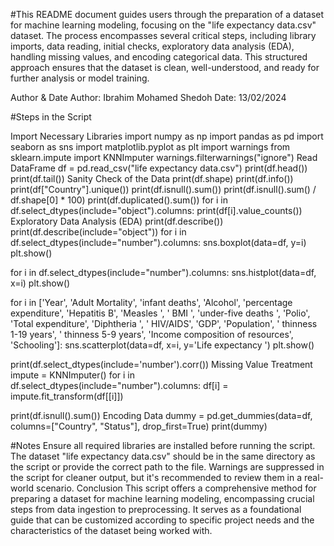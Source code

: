 #This README document guides users through the preparation of a dataset for machine learning modeling,
focusing on the "life expectancy data.csv" dataset. The process encompasses several critical steps, including library imports, data reading, initial checks, exploratory data analysis (EDA), handling missing values, and encoding categorical data. This structured approach ensures that the dataset is clean, well-understood, and ready for further analysis or model training.

Author & Date
Author: Ibrahim Mohamed Shedoh
Date: 13/02/2024

#Steps in the Script

Import Necessary Libraries
import numpy as np
import pandas as pd
import seaborn as sns
import matplotlib.pyplot as plt
import warnings
from sklearn.impute import KNNImputer
warnings.filterwarnings("ignore")
Read DataFrame
df = pd.read_csv("life expectancy data.csv")
print(df.head())
print(df.tail())
Sanity Check of the Data
print(df.shape)
print(df.info())
print(df["Country"].unique())
print(df.isnull().sum())
print(df.isnull().sum() / df.shape[0] * 100)
print(df.duplicated().sum())
for i in df.select_dtypes(include="object").columns:
    print(df[i].value_counts())
Exploratory Data Analysis (EDA)
print(df.describe())
print(df.describe(include="object"))
for i in df.select_dtypes(include="number").columns:
    sns.boxplot(data=df, y=i)
    plt.show()

for i in df.select_dtypes(include="number").columns:
    sns.histplot(data=df, x=i)
    plt.show()

for i in ['Year', 'Adult Mortality', 'infant deaths', 'Alcohol', 'percentage expenditure', 'Hepatitis B', 'Measles ', ' BMI ', 'under-five deaths ', 'Polio', 'Total expenditure', 'Diphtheria ', ' HIV/AIDS', 'GDP', 'Population', ' thinness  1-19 years', ' thinness 5-9 years', 'Income composition of resources', 'Schooling']:
    sns.scatterplot(data=df, x=i, y='Life expectancy ')
    plt.show()

print(df.select_dtypes(include='number').corr())
Missing Value Treatment
impute = KNNImputer()
for i in df.select_dtypes(include="number").columns:
    df[i] = impute.fit_transform(df[[i]])

print(df.isnull().sum())
Encoding Data
dummy = pd.get_dummies(data=df, columns=["Country", "Status"], drop_first=True)
print(dummy)

#Notes
Ensure all required libraries are installed before running the script.
The dataset "life expectancy data.csv" should be in the same directory as the script or provide the correct path to the file.
Warnings are suppressed in the script for cleaner output, but it's recommended to review them in a real-world scenario.
Conclusion
This script offers a comprehensive method for preparing a dataset for machine learning modeling, encompassing crucial steps from data ingestion to preprocessing. It serves as a foundational guide that can be customized according to specific project needs and the characteristics of the dataset being worked with.
